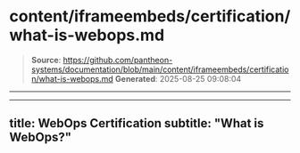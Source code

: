 # content/iframeembeds/certification/what-is-webops.md

> **Source**: https://github.com/pantheon-systems/documentation/blob/main/content/iframeembeds/certification/what-is-webops.md
> **Generated**: 2025-08-25 09:08:04

---

---
title: WebOps Certification
subtitle: "What is WebOps?"
---

<Partial file="certification-guide/what-is-webops.md" />
